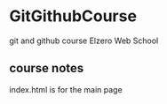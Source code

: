 # GitGithubCourse

git and github course Elzero Web School

## course notes

index.html is for the main page
